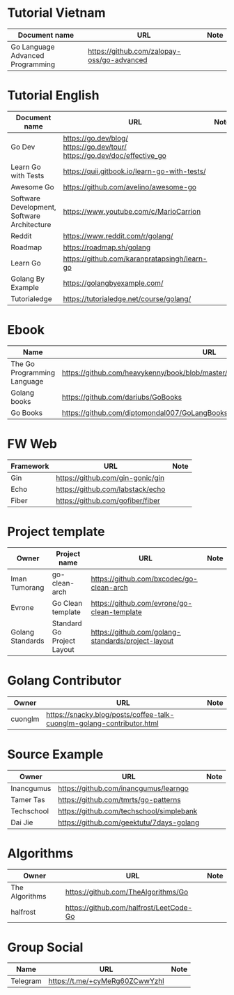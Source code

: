 # Tutorial Vietnam 

Document name | URL | Note
--- | --- | --- |
Go Language Advanced Programming | https://github.com/zalopay-oss/go-advanced | |

# Tutorial English
Document name | URL | Note
--- | --- | --- |
Go Dev | https://go.dev/blog/ <br/> https://go.dev/tour/ <br> https://go.dev/doc/effective_go | |
Learn Go with Tests | https://quii.gitbook.io/learn-go-with-tests/| |
Awesome Go | https://github.com/avelino/awesome-go | |
Software Development, Software Architecture | https://www.youtube.com/c/MarioCarrion | |
Reddit | https://www.reddit.com/r/golang/ | |
Roadmap | https://roadmap.sh/golang | |
Learn Go | https://github.com/karanpratapsingh/learn-go | |
Golang By Example | https://golangbyexample.com/ | |
Tutorialedge | https://tutorialedge.net/course/golang/ | |


# Ebook
Name | URL | Note
--- | --- | --- |
The Go Programming Language | https://github.com/heavykenny/book/blob/master/Go/The.Go.Programming.Language.pdf | |
Golang books | https://github.com/dariubs/GoBooks | |
Go Books | https://github.com/diptomondal007/GoLangBooks | |


# FW Web

Framework | URL | Note 
--- | --- | --- | 
Gin | https://github.com/gin-gonic/gin | |
Echo | https://github.com/labstack/echo | |
Fiber | https://github.com/gofiber/fiber | |

# Project template

Owner |Project name | URL | Note 
--- | --- | --- | --- |
 | Iman Tumorang | go-clean-arch | https://github.com/bxcodec/go-clean-arch | |
 | Evrone | Go Clean template | https://github.com/evrone/go-clean-template | |
 | Golang Standards | Standard Go Project Layout | https://github.com/golang-standards/project-layout | |

# Golang Contributor

Owner | URL | Note
--- | --- | --- |
| cuonglm | https://snacky.blog/posts/coffee-talk-cuonglm-golang-contributor.html | |
 
# Source Example

Owner | URL | Note
--- | --- | --- |
| Inancgumus | https://github.com/inancgumus/learngo | |
| Tamer Tas | https://github.com/tmrts/go-patterns | |
| Techschool | https://github.com/techschool/simplebank | |
| Dai Jie | https://github.com/geektutu/7days-golang | |

# Algorithms

Owner | URL | Note
--- | --- | --- |
| The Algorithms | https://github.com/TheAlgorithms/Go | |
| halfrost | https://github.com/halfrost/LeetCode-Go | |

# Group Social
Name | URL | Note
--- | --- | --- |
| Telegram | https://t.me/+cyMeRg60ZCwwYzhl | |